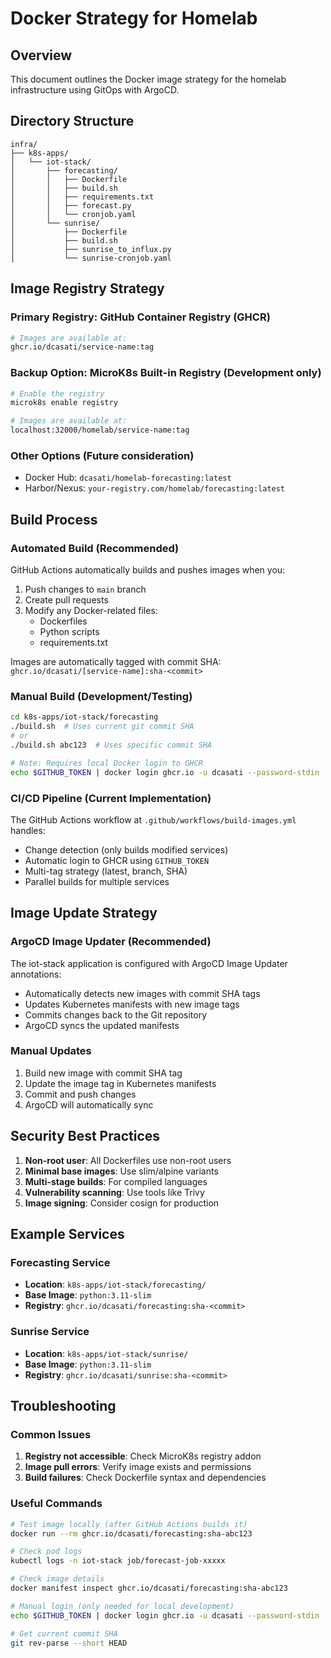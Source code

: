 # Docker Strategy for Homelab

## Overview
This document outlines the Docker image strategy for the homelab infrastructure using GitOps with ArgoCD.

## Directory Structure

```
infra/
├── k8s-apps/
│   └── iot-stack/
│       ├── forecasting/
│       │   ├── Dockerfile
│       │   ├── build.sh
│       │   ├── requirements.txt
│       │   ├── forecast.py
│       │   └── cronjob.yaml
│       └── sunrise/
│           ├── Dockerfile
│           ├── build.sh
│           ├── sunrise_to_influx.py
│           └── sunrise-cronjob.yaml
```

## Image Registry Strategy

### Primary Registry: GitHub Container Registry (GHCR)
```bash
# Images are available at:
ghcr.io/dcasati/service-name:tag
```

### Backup Option: MicroK8s Built-in Registry (Development only)
```bash
# Enable the registry
microk8s enable registry

# Images are available at:
localhost:32000/homelab/service-name:tag
```

### Other Options (Future consideration)
- Docker Hub: `dcasati/homelab-forecasting:latest`
- Harbor/Nexus: `your-registry.com/homelab/forecasting:latest`

## Build Process

### Automated Build (Recommended)
GitHub Actions automatically builds and pushes images when you:
1. Push changes to `main` branch
2. Create pull requests
3. Modify any Docker-related files:
   - Dockerfiles
   - Python scripts
   - requirements.txt

Images are automatically tagged with commit SHA: `ghcr.io/dcasati/[service-name]:sha-<commit>`

### Manual Build (Development/Testing)
```bash
cd k8s-apps/iot-stack/forecasting
./build.sh  # Uses current git commit SHA
# or
./build.sh abc123  # Uses specific commit SHA

# Note: Requires local Docker login to GHCR
echo $GITHUB_TOKEN | docker login ghcr.io -u dcasati --password-stdin
```

### CI/CD Pipeline (Current Implementation)
The GitHub Actions workflow at `.github/workflows/build-images.yml` handles:
- Change detection (only builds modified services)
- Automatic login to GHCR using `GITHUB_TOKEN`
- Multi-tag strategy (latest, branch, SHA)
- Parallel builds for multiple services

## Image Update Strategy

### ArgoCD Image Updater (Recommended)
The iot-stack application is configured with ArgoCD Image Updater annotations:
- Automatically detects new images with commit SHA tags
- Updates Kubernetes manifests with new image tags
- Commits changes back to the Git repository
- ArgoCD syncs the updated manifests

### Manual Updates
1. Build new image with commit SHA tag
2. Update the image tag in Kubernetes manifests
3. Commit and push changes
4. ArgoCD will automatically sync

## Security Best Practices

1. **Non-root user**: All Dockerfiles use non-root users
2. **Minimal base images**: Use slim/alpine variants
3. **Multi-stage builds**: For compiled languages
4. **Vulnerability scanning**: Use tools like Trivy
5. **Image signing**: Consider cosign for production

## Example Services

### Forecasting Service
- **Location**: `k8s-apps/iot-stack/forecasting/`
- **Base Image**: `python:3.11-slim`
- **Registry**: `ghcr.io/dcasati/forecasting:sha-<commit>`

### Sunrise Service
- **Location**: `k8s-apps/iot-stack/sunrise/`
- **Base Image**: `python:3.11-slim`
- **Registry**: `ghcr.io/dcasati/sunrise:sha-<commit>`

## Troubleshooting

### Common Issues
1. **Registry not accessible**: Check MicroK8s registry addon
2. **Image pull errors**: Verify image exists and permissions
3. **Build failures**: Check Dockerfile syntax and dependencies

### Useful Commands
```bash
# Test image locally (after GitHub Actions builds it)
docker run --rm ghcr.io/dcasati/forecasting:sha-abc123

# Check pod logs
kubectl logs -n iot-stack job/forecast-job-xxxxx

# Check image details
docker manifest inspect ghcr.io/dcasati/forecasting:sha-abc123

# Manual login (only needed for local development)
echo $GITHUB_TOKEN | docker login ghcr.io -u dcasati --password-stdin

# Get current commit SHA
git rev-parse --short HEAD
```
